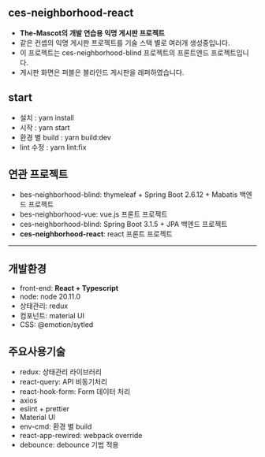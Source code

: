 ## ces-neighborhood-react
- __The-Mascot의 개발 연습용 익명 게시판 프로젝트__
- 같은 컨셉의 익명 게시판 프로젝트를 기술 스택 별로 여러개 생성중입니다.
- 이 프로젝트는 ces-neighborhood-blind 프로젝트의 프론트엔드 프로젝트입니다.
- 게시판 화면은 퍼블은 블라인드 게시판을 레퍼하였습니다.

## start
- 설치 : yarn install
- 시작 : yarn start
- 환경 별 build : yarn build:dev
- lint 수정 : yarn lint:fix

## 연관 프로젝트
- bes-neighborhood-blind: thymeleaf + Spring Boot 2.6.12 + Mabatis 백엔드 프로젝트
- bes-neighborhood-vue: vue.js 프론트 프로젝트
- ces-neighborhood-blind: Spring Boot 3.1.5 + JPA 백엔드 프로젝트    
- **ces-neighborhood-react**: react 프론트 프로젝트

---

## 개발환경
- front-end: __React + Typescript__
- node: node 20.11.0
- 상태관리: redux
- 컴포넌트: material UI
- CSS: @emotion/sytled

## 주요사용기술
- redux: 상태관리 라이브러리
- react-query: API 비동기처리
- react-hook-form: Form 데이터 처리
- axios
- eslint + prettier
- Material UI
- env-cmd: 환경 별 build
- react-app-rewired: webpack override
- debounce: debounce 기법 적용
